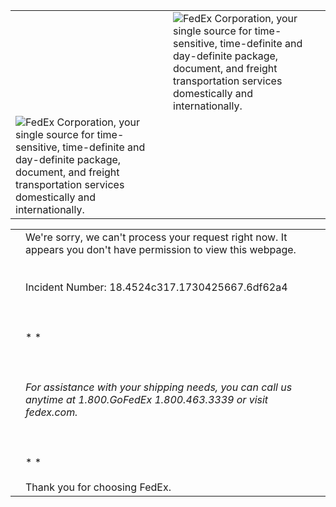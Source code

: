 |     |     |
| --- | --- |
|     | ![FedEx Corporation, your single source for time-sensitive, time-definite and day-definite package, document, and freight transportation services domestically and internationally.](/waf/failover-objects/corp_logo.gif) |
| ![FedEx Corporation, your single source for time-sensitive, time-definite and day-definite package, document, and freight transportation services domestically and internationally.](/waf/failover-objects/spacer.gif) |

|     |     |
| --- | --- |
|     | We're sorry, we can't process your request right now. It appears you don't have permission to view this webpage.<br><br>  <br>Incident Number: 18.4524c317.1730425667.6df62a4  <br>  <br>  <br><br>* * *<br><br>  <br>  <br>For assistance with your shipping needs, you can call us anytime at 1.800.GoFedEx 1.800.463.3339 or visit fedex.com.  <br>  <br>  <br><br>* * *<br><br>Thank you for choosing FedEx. |